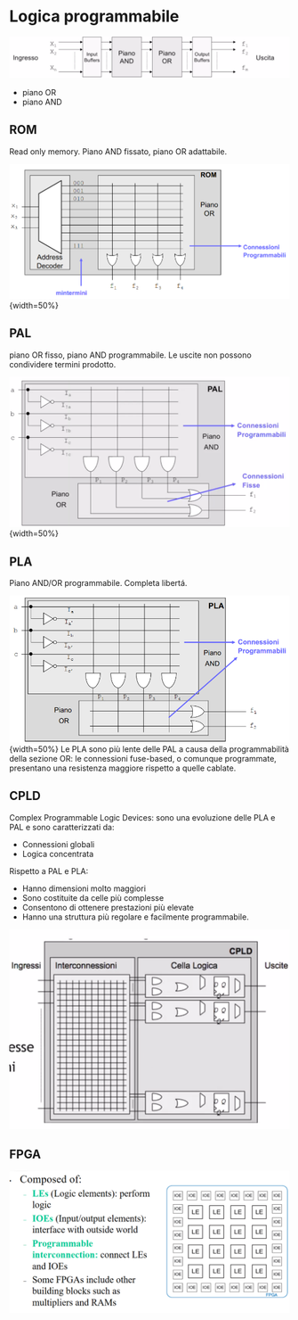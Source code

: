 # Logica programmabile

![Image not found: /images/a2livellilogicheprogrammabili.png](images/a2livellilogicheprogrammabili.png "Image not found: /images/a2livellilogicheprogrammabili.png")

- piano OR
- piano AND 

## ROM 
Read only memory. Piano AND fissato, piano OR adattabile. 

![rom](images/pianoROM.png){width=50%}

## PAL 
piano OR fisso, piano AND programmabile. Le uscite non possono condividere termini prodotto. 

![pianopal](images/pianoPal.png ){width=50%}

## PLA 

Piano AND/OR programmabile. Completa libertá. 

![pla](images/pla.png){width=50%}
Le PLA sono più lente delle PAL a causa della programmabilità della sezione OR: le connessioni fuse-based,  o comunque programmate, presentano una resistenza maggiore rispetto a quelle cablate.

## CPLD
Complex Programmable Logic Devices: sono una evoluzione delle PLA e PAL  e sono caratterizzati da:  

- Connessioni globali  
- Logica concentrata  

Rispetto a PAL e PLA:  

- Hanno dimensioni molto maggiori  
- Sono costituite da celle più complesse  
- Consentono di ottenere prestazioni più elevate  
- Hanno una struttura più regolare e facilmente programmabile.

![cpld](images/cpld.png)

## FPGA 

![fpga](images/fpga.png)